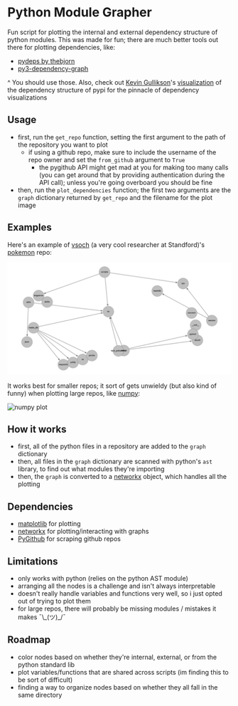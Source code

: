 # Python Module Grapher

Fun script for plotting the internal and external dependency structure of python modules. This was made for fun; there are much better tools out there for plotting dependencies, like:

- [pydeps by thebjorn](https://github.com/thebjorn/pydeps)
- [py3-dependency-graph](https://pypi.org/project/py3-dependency-graph/)

^ You should use those. Also, check out [Kevin Gullikson](http://kgullikson88.github.io/blog/)'s [visualization](https://kgullikson88.github.io/blog/pypi-analysis.html) of the dependency structure of pypi for the pinnacle of dependency visualizations

## Usage

- first, run the `get_repo` function, setting the first argument to the path of the repository you want to plot
  - if using a github repo, make sure to include the username of the repo owner and set the `from_github` argument to `True`
    - the pygithub API might get mad at you for making too many calls (you can get around that by providing authentication during the API call); unless you're going overboard you should be fine
- then, run the `plot_dependencies` function; the first two arguments are the `graph` dictionary returned by `get_repo` and the filename for the plot image

## Examples

Here's an example of [vsoch](https://github.com/vsoch) (a very cool researcher at Standford)'s [pokemon](https://github.com/vsoch/pokemon) repo:

![pokemon plot](_/vsoch--pokemon.png)

It works best for smaller repos; it sort of gets unwieldy (but also kind of funny) when plotting large repos, like [numpy](https://github.com/numpy/numpy):

![numpy plot](_/numpy--numpy.png)

## How it works

- first, all of the python files in a repository are added to the `graph` dictionary
- then, all files in the `graph` dictionary are scanned with python's `ast` library, to find out what modules they're importing
- then, the `graph` is converted to a [networkx](https://networkx.github.io/) object, which handles all the plotting

## Dependencies

- [matplotlib](https://matplotlib.org/) for plotting
- [networkx](https://networkx.github.io/) for plotting/interacting with graphs
- [PyGithub](https://github.com/PyGithub/PyGithub) for scraping github repos

## Limitations

- only works with python (relies on the python AST module)
- arranging all the nodes is a challenge and isn't always interpretable
- doesn't really handle variables and functions very well, so i just opted out of trying to plot them
- for large repos, there will probably be missing modules / mistakes it makes ¯\\_(ツ)\_/¯

## Roadmap

- color nodes based on whether they're internal, external, or from the python standard lib
- plot variables/functions that are shared across scripts (im finding this to be sort of difficult)
- finding a way to organize nodes based on whether they all fall in the same directory